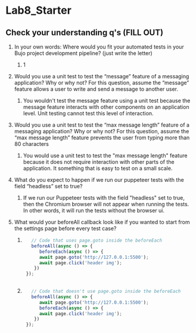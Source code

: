 # Lab8_Starter

## Check your understanding q's (FILL OUT)
1. In your own words: Where would you fit your automated tests in your Bujo project development pipeline? (just write the letter)
   1. 1

2. Would you use a unit test to test the “message” feature of a messaging application? Why or why not? For this question, assume the “message” feature allows a user to write and send a message to another user.
   1. You wouldn't test the message feature using a unit test because the message feature interacts with other components on an application level. Unit testing cannot test this level of interaction.

3. Would you use a unit test to test the “max message length” feature of a messaging application? Why or why not? For this question, assume the “max message length” feature prevents the user from typing more than 80 characters
   1. You would use a unit test to test the "max message length" feature because it does not require interaction with other parts of the application. It something that is easy to test on a small scale.

4. What do you expect to happen if we run our puppeteer tests with the field “headless” set to true?
   1. If we run our Puppeteer tests with the field "headless" set to true, then the Chromium browser will not appear when running the tests. In other words, it will run the tests without the browser ui.

5. What would your beforeAll callback look like if you wanted to start from the settings page before every test case?
   1. ```JavaScript
         // Code that uses page.goto inside the beforeEach
         beforeAll(async () => {
            beforeEach(async () => {
            await page.goto('http://127.0.0.1:5500');
            await page.click('header img');
          })
       });
       
   1. ```JavaScript
         // Code that doesn't use page.goto inside the beforeEach
         beforeAll(async () => {
            await page.goto('http://127.0.0.1:5500');
            beforeEach(async () => {
            await page.click('header img');
          })
       });
      ```
      
